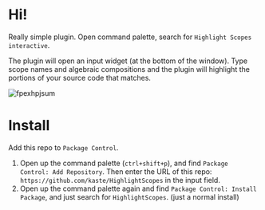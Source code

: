 # Hi!

Really simple plugin. Open command palette, search for `Highlight Scopes interactive`. 

The plugin will open an input widget (at the bottom of the window). Type scope names and algebraic compositions and the plugin will highlight the portions of your source code that matches.

![fpexhpjsum](https://user-images.githubusercontent.com/8558/39362741-cb3eea32-4a27-11e8-8bc3-e0c4afba3c0f.gif)

# Install

Add this repo to `Package Control`.

1. Open up the command palette (`ctrl+shift+p`), and find `Package Control: Add Repository`. Then enter the URL of this repo: `https://github.com/kaste/HighlightScopes` in the input field.
2. Open up the command palette again and find `Package Control: Install Package`, and just search for `HighlightScopes`. (just a normal install)
